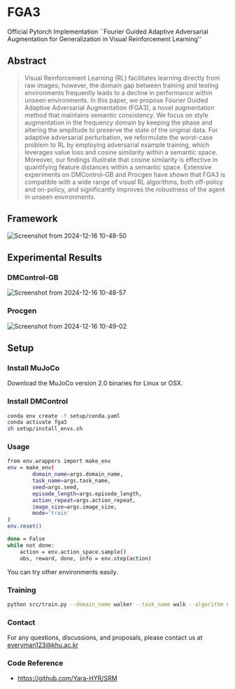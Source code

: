 # FGA3
 Official Pytorch Implementation ``Fourier Guided Adaptive Adversarial Augmentation for Generalization in Visual Reinforcement Learning'' 

## Abstract
> Visual Reinforcement Learning (RL) facilitates learning directly from raw images; however, the domain gap between training and testing environments frequently leads to a decline in performance within unseen environments.
In this paper, we propose Fourier Guided Adaptive Adversarial Augmentation (FGA3), a novel augmentation method that maintains semantic consistency.
We focus on style augmentation in the frequency domain by keeping the phase and altering the amplitude to preserve the state of the original data.
For adaptive adversarial perturbation, we reformulate the worst-case problem to RL by employing adversarial example training, which leverages value loss and cosine similarity within a semantic space.
Moreover, our findings illustrate that cosine similarity is effective in quantifying feature distances within a semantic space.
Extensive experiments on DMControl-GB and Procgen have shown that FGA3 is compatible with a wide range of visual RL algorithms, both off-policy and on-policy, and significantly improves the robustness of the agent in unseen environments.

## Framework
![Screenshot from 2024-12-16 10-48-50](https://github.com/user-attachments/assets/f2d81edb-9dbd-4d26-b3a0-3e460b52b3eb)



## Experimental Results
### DMControl-GB
![Screenshot from 2024-12-16 10-48-57](https://github.com/user-attachments/assets/ff7a0bb4-7971-4f8d-b84f-dc976c20fa73)

### Procgen
![Screenshot from 2024-12-16 10-49-02](https://github.com/user-attachments/assets/f564fb47-c1bb-4083-8587-78a16f6c6c93)

## Setup
### Install MuJoCo
Download the MuJoCo version 2.0 binaries for Linux or OSX. 


### Install DMControl

``` bash
conda env create -f setup/conda.yaml
conda activate fga3
sh setup/install_envs.sh
```

### Usage
``` bash
from env.wrappers import make_env  
env = make_env(  
        domain_name=args.domain_name,  
        task_name=args.task_name,  
        seed=args.seed,  
        episode_length=args.episode_length,  
        action_repeat=args.action_repeat,  
        image_size=args.image_size,  
        mode='train'  
)
env.reset()

done = False
while not done:
    action = env.action_space.sample()
    obs, reward, done, info = env.step(action)  
```

You can try other environments easily.



### Training
``` bash
python src/train.py --domain_name walker --task_name walk --algorithm sac --seed 2087 --eval_episode 30 --action_repeat 4 --adversarial_repeat 8 --adversarial_alpha 1e-2 --norm 1e5 --gpu 0
```

### Contact
For any questions, discussions, and proposals, please contact us at everyman123@khu.ac.kr

### Code Reference
- https://github.com/Yara-HYR/SRM

 
